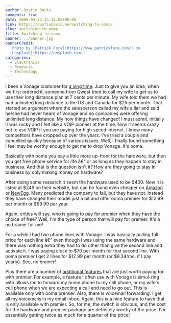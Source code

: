 ```yaml
---
author: Dustin Davis
comments: true
date: 2009-04-23 15:12:03+00:00
link: https://dustindavis.me/switching-to-ooma/
slug: switching-to-ooma
title: Switching to ooma
banner: ../banner.jpg
bannerCredit:
  'Photo by [Patrick Fore](https://www.patrickfore.com/) on
  [Unsplash](https://unsplash.com)'
categories:
  - Electronics
  - Products
  - Technology
---
```


I been a Vonage customer for
[a long time](http://www.nerdydork.com/my-digital-home-phone-internet-service.html).
Just to give you an idea, when we first ordered it, someone from Qwest tried to
call my wife to get us to use their long distance plan at 7 cents per minute. My
wife told them we had had unlimited long distance to the US and Canada for \$25
per month. That started an argument where the salesperson called my wife a liar
and said he/she had never heard of Vonage and no companies were offering
unlimited long distance. My how things have changed! I must admit, initially it
was rocky and I felt like a VOIP pioneer at the time. Now it seems crazy not to
use VOIP if you are paying for high speed internet. I know many competitors have
cropped up over the years. I've tried a couple and cancelled quickly because of
various issues. Well, I finally found something I feel may be worthy enough to
get me to drop Vonage. It's ooma.

Basically with ooma you pay a little more up-front for the hardware, but then
you get free phone service for life â€“ or as long as they happen to stay in
business. And that is the question isn't it? How are they going to stay in
business by only making money on hardware?

After doing some research it seem the hardware used to be
$400. Now it is listed at $249 on their website, but can be found even cheaper
on
[Amazon](https://www.amazon.com/dp/B001C1MGKI?tag=nerdydork-20&camp=0&creative=0&linkCode=as1&creativeASIN=B001C1MGKI&adid=13QVSC6NBXW78VHBR67X&)
or
[NewEgg](http://www.anrdoezrs.net/click-2267664-10440897?url=http%3A%2F%2Fwww.newegg.com%2FProduct%2FProduct.aspx%3FItem%3DN82E16833888001%26nm_mc%3DAFC-C8Junction%26cm_mmc%3DAFC-C8Junction-_-Telephone%2B-%2BVoIP%2B%28Voice%2BOver%2BIP%29-_-ooma-_-33888001&cjsku=N82E16833888001).
Many predicted the company to fail, but they have not. Instead they have changed
their model just a bit and offer ooma premier for $12.99 per month or $99.99 per
year.

Again, critics will say, who is going to pay for premier when they have the
choice of free? Well, I'm the type of person that will pay for premier. It's a
no brainer for me!

For a while I had two phone lines with Vonage. I was basically pulling full
price for each line â€“ even though I was using the same hardware and there was
nothing extra they had to do other than give the second line and activate it. I
was paying close to
$70 per month for that second line. With ooma premier I get 2 lines for $12.99
per month (or \$8.34/mo. if I pay yearly). See, no brainer!

Plus there are a number of
[additional features](http://www.ooma.com/learn/ooma_premier.php?section=features)
that are just worth paying for with premier. For example, a feature I often use
with Vonage is simul-ring with allows me to forward my home phone to my cell
phone, or my wife's cell phone when we are expecting a call and need to go out.
This is available only with ooma premier. Also, there is voicemail forwarding. I
get all my voicemails in my email inbox. Again, this is a nice feature to have
that is only available with premier. So, for me, the switch is obvious, and the
cost for the hardware and premier package are definitely worthy of the price.
I'm essentially getting twice as much for a quarter of the price!
